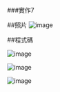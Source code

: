 ###實作7

##照片
![image](https://github.com/hankpm/-VNU/assets/154722974/764b1227-2205-429b-ad90-dbcca8d27b38)

##程式碼

![image](https://github.com/hankpm/-VNU/assets/154722974/06bd3be0-ce25-42a3-ae21-42d02b304bf5)


![image](https://github.com/hankpm/-VNU/assets/154722974/b0364590-b614-4b49-811f-bbb6469b91e7)

![image](https://github.com/hankpm/-VNU/assets/154722974/126b8e2a-c96a-4b5a-8a54-4494f66675fe)
